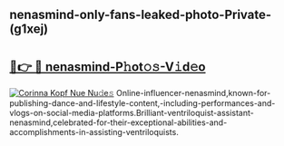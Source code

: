 ## nenasmind-only-fans​-leaked-photo​-Private-(g1xej)


# <h2><a href="https://mediaupload.pro?title=nenasmind&ref=git">🔗👉 🔴 nenasmind-P𝚑ot𝚘𝚜-V𝚒d𝚎o</a></h2>

[![Corinna Kopf Nue Nu𝚍e𝚜](https://i.imgur.com/0qMVB7G.gif)](https://mediaupload.pro?title=nenasmind&ref=git)
Online-influencer-nenasmind,known-for-publishing-dance-and-lifestyle-content,-including-performances-and-vlogs-on-social-media-platforms.Brilliant-ventriloquist-assistant-nenasmind,celebrated-for-their-exceptional-abilities-and-accomplishments-in-assisting-ventriloquists.  